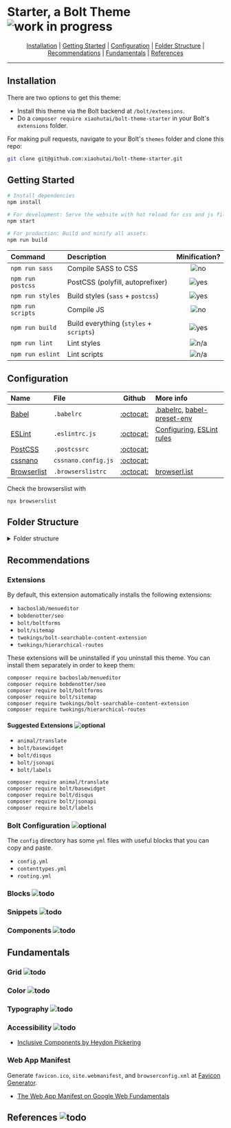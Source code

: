 # Starter, a Bolt Theme ![work in progress](https://img.shields.io/badge/-work--in--progress-yellow.svg?longCache=true&style=flat-square)

<p align="center">
    <a href="#installation">Installation</a>
  | <a href="#getting-started">Getting Started</a>
  | <a href="#configuration">Configuration</a>
  | <a href="#folder-structure">Folder Structure</a>
  | <a href="#recommendations">Recommendations</a>
  | <a href="#fundamentals">Fundamentals</a>
  | <a href="#references">References</a>
</p>

---

## Installation

There are two options to get this theme:

- Install this theme via the Bolt backend at `/bolt/extensions`.
- Do a `composer require xiaohutai/bolt-theme-starter` in your Bolt's `extensions` folder.

For making pull requests, navigate to your Bolt's `themes` folder and clone this repo:

```sh
git clone git@github.com:xiaohutai/bolt-theme-starter.git
```


## Getting Started

```sh
# Install dependencies
npm install

# For development: Serve the website with hot reload for css and js files.
npm start

# For production: Build and minify all assets.
npm run build
```

| Command                | Description                              | Minification? |
|:-----------------------|:-----------------------------------------|:-------------:|
| `npm run sass`         | Compile SASS to CSS                      | ![no](https://img.shields.io/badge/-no-red.svg?longCache=true&style=flat-square)   |
| `npm run postcss`      | PostCSS (polyfill, autoprefixer)         | ![yes](https://img.shields.io/badge/-yes-brightgreen.svg?longCache=true&style=flat-square) |
| `npm run styles`       | Build styles (`sass` + `postcss`)        | ![yes](https://img.shields.io/badge/-yes-brightgreen.svg?longCache=true&style=flat-square) |
| `npm run scripts`      | Compile JS                               | ![no](https://img.shields.io/badge/-no-red.svg?longCache=true&style=flat-square)   |
| `npm run build`        | Build everything (`styles` + `scripts`)  | ![yes](https://img.shields.io/badge/-yes-brightgreen.svg?longCache=true&style=flat-square) |
| `npm run lint`         | Lint styles                              | ![n/a](https://img.shields.io/badge/-n/a-lightgrey.svg?longCache=true&style=flat-square) |
| `npm run eslint`       | Lint scripts                             | ![n/a](https://img.shields.io/badge/-n/a-lightgrey.svg?longCache=true&style=flat-square) |


## Configuration

| Name                                                        | File                | Github | More info |
|:------------------------------------------------------------|:--------------------|:------:|:----------|
| [Babel](https://babeljs.io)                                 | `.babelrc`          | [:octocat:](https://github.com/babel/babel) | [.babelrc](https://babeljs.io/docs/en/babelrc.html), [babel-preset-env](https://babeljs.io/docs/en/babel-preset-env) |
| [ESLint](https://eslint.org)                                | `.eslintrc.js`      | [:octocat:](https://github.com/eslint/eslint) | [Configuring](https://eslint.org/docs/user-guide/configuring), [ESLint rules](https://eslint.org/docs/rules/) |
| [PostCSS](https://postcss.org/)                             | `.postcssrc`        | [:octocat:](https://github.com/postcss/postcss) | |
| [cssnano](https://cssnano.co/)                              | `cssnano.config.js` | [:octocat:](https://github.com/cssnano/cssnano) | |
| [Browserlist](https://github.com/browserslist/browserslist) | `.browserslistrc`   | [:octocat:](https://github.com/browserslist/browserslist) | [browserl.ist](http://browserl.ist/) |

Check the browserslist with
```
npx browserslist
```


## Folder Structure

<details>
    <summary>Folder structure</summary>
<pre>
.
├── dist
│   ├── scripts
│   ├── styles
│   └── ...
├── config
│   ├── config.yml
│   ├── contenttypes.yml
│   ├── routing.yml
│   ├── extensions/boltforms.bolt.yml
│   ├── extensions/seo.bobdenotter.yml
│   └── ...
├── source
│   ├── scripts
│   ├── styles
│   └── ...
├── templates
│   ├── components
│   ├── layouts
│   ├── partials
│   └── ...
├── .babelrc
├── .browserslistrc
├── .editorconfig
├── .eslintrc.js
├── .gitignore
├── .postcssrc
├── browserconfig.yml
├── CHANGELOG.md
├── composer.json
├── cssnano.config.js
├── LICENSE
├── package.json
├── package-lock.json
├── README.md
├── site.webmanifest
├── theme.yml
└── ...
</pre>
</details>


## Recommendations


### Extensions

By default, this extension automatically installs the following extensions:

- `bacboslab/menueditor`
- `bobdenotter/seo`
- `bolt/boltforms`
- `bolt/sitemap`
- `twokings/bolt-searchable-content-extension`
- `twokings/hierarchical-routes`

These extensions will be uninstalled if you uninstall this theme. You can install
them separately in order to keep them:

```sh
composer require bacboslab/menueditor
composer require bobdenotter/seo
composer require bolt/boltforms
composer require bolt/sitemap
composer require twokings/bolt-searchable-content-extension
composer require twokings/hierarchical-routes
```


#### Suggested Extensions ![optional](https://img.shields.io/badge/-optional-brightgreen.svg?longCache=true&style=flat-square)

- `animal/translate`
- `bolt/basewidget`
- `bolt/disqus`
- `bolt/jsonapi`
- `bolt/labels`

```sh
composer require animal/translate
composer require bolt/basewidget
composer require bolt/disqus
composer require bolt/jsonapi
composer require bolt/labels
```


### Bolt Configuration ![optional](https://img.shields.io/badge/-optional-brightgreen.svg?longCache=true&style=flat-square)

The `config` directory has some `yml` files with useful blocks that you can copy
and paste.

- `config.yml`
- `contenttypes.yml`
- `routing.yml`


### Blocks ![todo](https://img.shields.io/badge/-todo-red.svg?longCache=true&style=flat-square)
### Snippets ![todo](https://img.shields.io/badge/-todo-red.svg?longCache=true&style=flat-square)
### Components ![todo](https://img.shields.io/badge/-todo-red.svg?longCache=true&style=flat-square)

## Fundamentals
### Grid ![todo](https://img.shields.io/badge/-todo-red.svg?longCache=true&style=flat-square)
### Color ![todo](https://img.shields.io/badge/-todo-red.svg?longCache=true&style=flat-square)
### Typography ![todo](https://img.shields.io/badge/-todo-red.svg?longCache=true&style=flat-square)
### Accessibility ![todo](https://img.shields.io/badge/-todo-red.svg?longCache=true&style=flat-square)

- [Inclusive Components by Heydon Pickering](https://inclusive-components.design/)


### Web App Manifest

Generate `favicon.ico`, `site.webmanifest`, and `browserconfig.xml` at [Favicon Generator](https://realfavicongenerator.net).

- [The Web App Manifest on Google Web Fundamentals](https://developers.google.com/web/fundamentals/web-app-manifest/)


## References ![todo](https://img.shields.io/badge/-todo-red.svg?longCache=true&style=flat-square)
